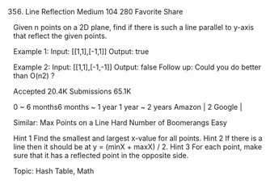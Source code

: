 356. Line Reflection
Medium 104 280 Favorite Share

Given n points on a 2D plane, find if there is such a line parallel to y-axis that reflect the given points.

Example 1:
Input: [[1,1],[-1,1]]
Output: true

Example 2:
Input: [[1,1],[-1,-1]]
Output: false
Follow up:
Could you do better than O(n2) ?

Accepted 20.4K
Submissions 65.1K

0 ~ 6 months6 months ~ 1 year
1 year ~ 2 years
Amazon | 2 Google | 

Similar:
Max Points on a Line Hard
Number of Boomerangs Easy

Hint 1
Find the smallest and largest x-value for all points.
Hint 2
If there is a line then it should be at y = (minX + maxX) / 2.
Hint 3
For each point, make sure that it has a reflected point in the opposite side.


Topic: Hash Table, Math

